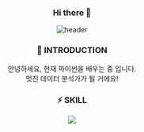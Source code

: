 <div align=center>

 ### Hi there 👋

![header](https://capsule-render.vercel.app/api?type=wave&color=auto&height=300&section=header&text=CHUBINI%20GITHUB&fontSize=90)
 

 
###  :raised_hands: INTRODUCTION <br/>
 안녕하세요, 현재 파이썬을 배우는 중 입니다. <br/>
 멋진 데이터 분석가가 될 거에요!

###  :zap: SKILL <br/>
  <img src="https://img.shields.io/badge/PYTHON-4053D6?style=flat&logo=React&logoColor=black"/>
 
<!--
**chubinibini/chubinibini** is a ✨ _special_ ✨ repository because its `README.md` (this file) appears on your GitHub profile.

Here are some ideas to get you started:

- 🔭 I’m currently working on ...
- 🌱 I’m currently learning ...
- 👯 I’m looking to collaborate on ...
- 🤔 I’m looking for help with ...
- 💬 Ask me about ...
- 📫 How to reach me: ...
- 😄 Pronouns: ...
- ⚡ Fun fact: ...
-->
 </div>
